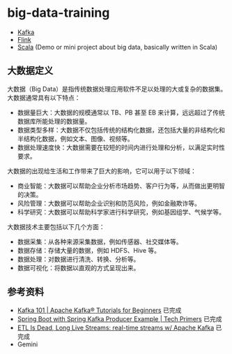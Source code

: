 # big-data-training
  
* [Kafka](./kafka/README.md)
* [Flink](./flink/README.md)
* [Scala](./scala/) (Demo or mini project about big data, basically written in Scala)
  
## 大数据定义
大数据（Big Data）是指传统数据处理应用软件不足以处理的大或复杂的数据集。大数据通常具有以下特点：
* 数据量巨大：大数据的规模通常以 TB、PB 甚至 EB 来计算，远远超过了传统数据库所能处理的数据量。
* 数据类型多样：大数据不仅包括传统的结构化数据，还包括大量的非结构化和半结构化数据，例如文本、图像、视频等。
* 数据处理速度快：大数据需要在较短的时间内进行处理和分析，以满足实时性要求。

大数据的出现给生活和工作带来了巨大的影响，它可以用于以下领域：
* 商业智能：大数据可以帮助企业分析市场趋势、客户行为等，从而做出更明智的决策。
* 风险管理：大数据可以帮助企业识别和防范风险，例如金融欺诈等。
* 科学研究：大数据可以帮助科学家进行科学研究，例如基因组学、气候学等。

大数据技术主要包括以下几个方面：
* 数据采集：从各种来源采集数据，例如传感器、社交媒体等。
* 数据存储：存储大量的数据，例如 HDFS、Hive 等。
* 数据处理：对数据进行清洗、转换、分析等。
* 数据可视化：将数据以直观的方式呈现出来。
  
## 参考资料
* [Kafka 101 | Apache Kafka® Tutorials for Beginners](https://www.youtube.com/playlist?list=PLa7VYi0yPIH0KbnJQcMv5N9iW8HkZHztH) 已完成
* [Spring Boot with Spring Kafka Producer Example | Tech Primers](https://www.youtube.com/watch?v=NjHYWEV_E_o) 已完成
* [ETL Is Dead, Long Live Streams: real-time streams w/ Apache Kafka](https://www.youtube.com/watch?v=I32hmY4diFY) 已完成
* Gemini  
